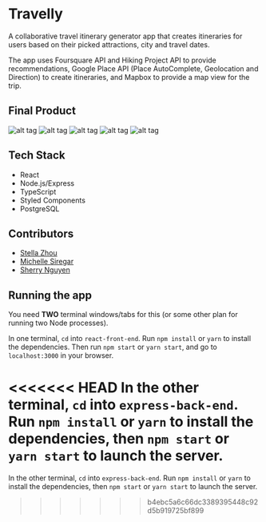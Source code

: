 # Travelly
A collaborative travel itinerary generator app that creates itineraries for users based on their picked attractions, city and travel dates.

The app uses Foursquare API and Hiking Project API to provide recommendations, Google Place API (Place AutoComplete, Geolocation and Direction) to create itineraries, and Mapbox to provide a map view for the trip.

## Final Product

![alt tag](/docs/login-search.gif)
![alt tag](/docs/itinerary.gif)
![alt tag](/docs/filter.gif)
![alt tag](/docs/map.gif)
![alt tag](/docs/invite.gif)

## Tech Stack
- React
- Node.js/Express
- TypeScript
- Styled Components
- PostgreSQL


## Contributors
- [Stella Zhou](https://github.com/stella-zb)
- [Michelle Siregar](https://github.com/mchllsrgr)
- [Sherry Nguyen](https://github.com/sherrynganguyen)


## Running the app

You need **TWO** terminal windows/tabs for this (or some other plan for running two Node processes).

In one terminal, `cd` into `react-front-end`. Run `npm install` or `yarn` to install the dependencies. Then run `npm start` or `yarn start`, and go to `localhost:3000` in your browser.

<<<<<<< HEAD
In the other terminal, `cd` into `express-back-end`. Run `npm install` or `yarn` to install the dependencies, then `npm start` or `yarn start` to launch the server.
=======
In the other terminal, `cd` into `express-back-end`. Run `npm install` or `yarn` to install the dependencies, then `npm start` or `yarn start` to launch the server.
>>>>>>> b4ebc5a6c66dc3389395448c92d5b919725bf899
